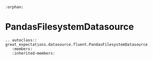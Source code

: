 ```{eval-rst}

:orphan:

```

# PandasFilesystemDatasource

```{eval-rst}
.. autoclass:: great_expectations.datasource.fluent.PandasFilesystemDatasource
   :members:
   :inherited-members:

```
